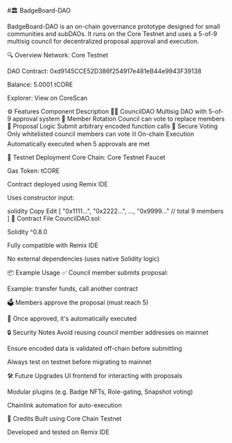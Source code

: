 
#🏛️ BadgeBoard-DAO

BadgeBoard-DAO is an on-chain governance prototype designed for small communities and subDAOs. It runs on the Core Testnet and uses a 5-of-9 multisig council for decentralized proposal approval and execution.

🔍 Overview
Network: Core Testnet

DAO Contract: 0xd9145CCE52D386f254917e481eB44e9943F39138

Balance: 5.0001 tCORE

Explorer: View on CoreScan

⚙️ Features
Component	Description
🧑‍⚖️ CouncilDAO	Multisig DAO with 5-of-9 approval system
🔐 Member Rotation	Council can vote to replace members
📜 Proposal Logic	Submit arbitrary encoded function calls
🔐 Secure Voting	Only whitelisted council members can vote
⛓️ On-chain Execution	Automatically executed when 5 approvals are met

🧪 Testnet Deployment
Core Chain: Core Testnet Faucet

Gas Token: tCORE

Contract deployed using Remix IDE

Uses constructor input:

solidity
Copy
Edit
[
  "0x1111...", "0x2222...", ..., "0x9999..." // total 9 members
]
📂 Contract File
CouncilDAO.sol:

Solidity ^0.8.0

Fully compatible with Remix IDE

No external dependencies (uses native Solidity logic)

📦 Example Usage
✅ Council member submits proposal:

Example: transfer funds, call another contract

🗳️ Members approve the proposal (must reach 5)

🤖 Once approved, it's automatically executed

🔒 Security Notes
Avoid reusing council member addresses on mainnet

Ensure encoded data is validated off-chain before submitting

Always test on testnet before migrating to mainnet

🛠️ Future Upgrades
UI frontend for interacting with proposals

Modular plugins (e.g. Badge NFTs, Role-gating, Snapshot voting)

Chainlink automation for auto-execution

🤝 Credits
Built using Core Chain Testnet

Developed and tested on Remix IDE
